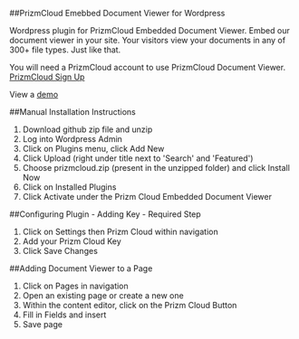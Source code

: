 ##PrizmCloud Emebbed Document Viewer for Wordpress

Wordpress plugin for PrizmCloud Embedded Document Viewer. Embed our document viewer in your site. Your visitors view your documents in any of 300+ file types. Just like that.

You will need a PrizmCloud account to use PrizmCloud Document Viewer. [PrizmCloud Sign Up](http://prizmcloud.accusoft.com/register.html "PrizmCloud") 

View a [demo](http://prizmcloud.accusoft.com/demo.html)

##Manual Installation Instructions

1. Download github zip file and unzip
2. Log into Wordpress Admin
3. Click on Plugins menu, click Add New
4. Click Upload (right under title next to 'Search' and 'Featured')
5. Choose prizmcloud.zip (present in the unzipped folder) and click Install Now
6. Click on Installed Plugins
7. Click Activate under the Prizm Cloud Embedded Document Viewer

##Configuring Plugin - Adding Key - Required Step

1. Click on Settings then Prizm Cloud within navigation
2. Add your Prizm Cloud Key
3. Click Save Changes

##Adding Document Viewer to a Page

1. Click on Pages in navigation
2. Open an existing page or create a new one
3. Within the content editor, click on the Prizm Cloud Button
4. Fill in Fields and insert
5. Save page